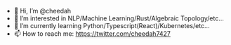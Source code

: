 - 👋 Hi, I’m @cheedah
- 👀 I’m interested in NLP/Machine Learning/Rust/Algebraic Topology/etc...
- 🌱 I’m currently learning Python/Typescript(React)/Kubernetes/etc...
- 📫 How to reach me: https://twitter.com/cheedah7427

<!---
cheedah/cheedah is a ✨ special ✨ repository because its `README.md` (this file) appears on your GitHub profile.
You can click the Preview link to take a look at your changes.
--->

